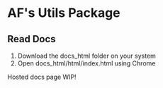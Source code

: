 # AF's Utils Package

## Read Docs

1. Download the docs_html folder on your system
2. Open docs_html/html/index.html using Chrome

Hosted docs page WIP!

